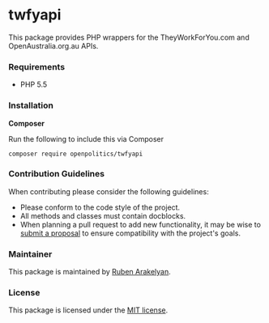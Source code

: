 # twfyapi

This package provides PHP wrappers for the TheyWorkForYou.com and OpenAustralia.org.au APIs.

### Requirements

- PHP 5.5

### Installation

**Composer**

Run the following to include this via Composer

```shell
composer require openpolitics/twfyapi
```

### Contribution Guidelines

When contributing please consider the following guidelines:

- Please conform to the code style of the project.
- All methods and classes must contain docblocks.
- When planning a pull request to add new functionality, it may be wise to [submit a proposal](https://github.com/openpolitics/twfyapi/issues/new) to ensure compatibility with the project's goals.

### Maintainer

This package is maintained by [Ruben Arakelyan](https://ruben.arakelyan.uk/).

### License

This package is licensed under the [MIT license](https://github.com/openpolitics/twfyapi/blob/master/LICENSE).
